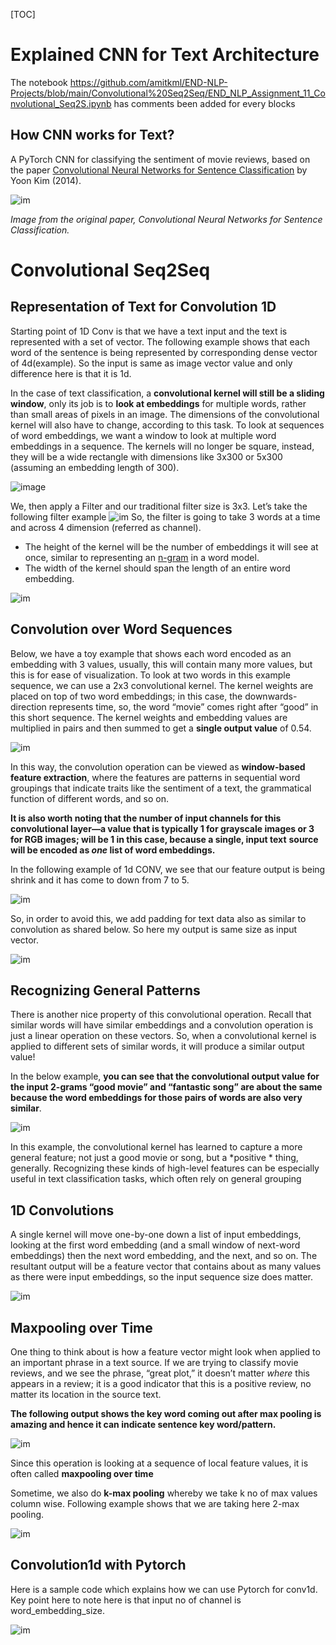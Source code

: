 [TOC]

# Explained CNN for Text Architecture

The notebook https://github.com/amitkml/END-NLP-Projects/blob/main/Convolutional%20Seq2Seq/END_NLP_Assignment_11_Convolutional_Seq2S.ipynb has comments been added for every blocks



## How CNN works for Text?

A PyTorch CNN for classifying the sentiment of movie reviews, based on the paper [Convolutional Neural Networks for Sentence Classification](https://arxiv.org/abs/1408.5882) by Yoon Kim (2014).

![im](https://raw.githubusercontent.com/cezannec/CNN_Text_Classification/master/notebook_ims/complete_embedding_CNN.png)

*Image from the original paper, Convolutional Neural Networks for Sentence Classification.*

# Convolutional Seq2Seq



## Representation of Text for Convolution 1D

Starting point of 1D Conv is that we have a text input and the text is represented with a set of vector. The following example shows that each word of the sentence is being represented by corresponding dense vector of 4d(example). So the input is same as image vector value and only difference here is that it is 1d.

In the case of text classification, a **convolutional kernel will still  be a sliding window**, only its job is to **look at embeddings** for multiple  words, rather than small areas of pixels in an image. The dimensions of  the convolutional kernel will also have to change, according to this  task. To look at sequences of word embeddings, we want a window to look  at multiple word embeddings in a sequence. The kernels will no longer be  square, instead, they will be a wide rectangle with dimensions like  3x300 or 5x300 (assuming an embedding length of 300).

![image](https://github.com/amitkml/END-NLP-Projects/blob/main/Convolutional%20Seq2Seq/src/Conv1d_Text.JPG?raw=true)

We, then apply a Filter and our traditional filter size is 3x3. Let’s take the following filter example ![im](https://github.com/amitkml/END-NLP-Projects/blob/main/Convolutional%20Seq2Seq/src/filter.JPG?raw=true)
So, the filter is going to take 3 words at a time and across 4 dimension (referred as channel).

- The height of the kernel will be the number of embeddings it will see at once, similar to representing an [n-gram](https://en.wikipedia.org/wiki/N-gram) in a word model.
- The width of the kernel should span the length of an entire word embedding.

![im](https://cezannec.github.io/assets/cnn_text/conv_dimensions.png)

## Convolution over Word Sequences

Below, we have a toy example that shows each word encoded as an embedding with 3 values, usually, this will contain many more values, but this is for ease of visualization. To look at two words in this example sequence, we can use a 2x3 convolutional kernel. The kernel weights are placed on top of two word 
embeddings; in this case, the downwards-direction represents time, so, the word “movie” comes right after “good” in this short sequence. The kernel weights and embedding values are multiplied in pairs and then 
summed to get a **single output value** of 0.54.

![im](https://cezannec.github.io/assets/cnn_text/conv_kernel_operation.gif)

In this way, the convolution operation can be viewed as **window-based feature extraction**,
where the features are patterns in sequential word groupings that indicate traits like the sentiment of a text, the grammatical function of different words, and so on.

**It is also worth noting that the number of input channels for this convolutional layer—a value that is typically 1 for grayscale images or 3 for RGB images; will be 1 in this case, because a single, input text** **source will be encoded as *one* list of word embeddings.**

In the following example of 1d CONV, we see that our feature output is being shrink and it has come to down from 7 to 5.

![im](https://github.com/amitkml/END-NLP-Projects/blob/main/Convolutional%20Seq2Seq/src/conv_filter_output.JPG?raw=true)

So, in order to avoid this, we add padding for text data also as similar to convolution as shared below. So here my output is same size as input vector.	

![im](https://github.com/amitkml/END-NLP-Projects/blob/main/Convolutional%20Seq2Seq/src/conv_filter_output_padding.JPG?raw=true)

## Recognizing General Patterns

There is another nice property of this convolutional operation.  Recall that similar words will have similar embeddings and a convolution  operation is just a linear operation on these vectors. So, when a  convolutional kernel is applied to different sets of similar words, it  will produce a similar output value!

In the below example, **you can see that the convolutional output value  for the input 2-grams “good movie” and “fantastic song” are about the  same because the word embeddings for those pairs of words are also very  similar**. 

![im](https://cezannec.github.io/assets/cnn_text/similar_phrases_conv_out.png)

In this example, the convolutional kernel has learned to capture a more general feature; not just a good movie or song, but a *positive * thing, generally. Recognizing these kinds of high-level features can be
especially useful in text classification tasks, which often rely on general grouping

## 1D Convolutions

A single kernel will move one-by-one down a list of input embeddings, looking at the first word embedding (and a small window of next-word embeddings) then the next word embedding, and the next, and so on. The resultant output will be a feature vector that contains about as many values as there were input embeddings, so the input sequence size does matter.

![im](https://cezannec.github.io/assets/cnn_text/conv_1D_time.gif)



## Maxpooling over Time

 One thing to think about is how a feature vector might look when applied to an important phrase in a text source. If we are trying to classify movie reviews, and we see the phrase, “great plot,” it doesn’t 
matter *where* this appears in a review; it is a good indicator that this is a positive review, no matter its location in the source text.

**The following output shows the key word coming out after max pooling is amazing and hence it can indicate sentence key word/pattern.** 

![im](https://cezannec.github.io/assets/cnn_text/maxpooling_over_time.png)

Since this operation is looking at a sequence of local feature values, it is often called **maxpooling over time**

Sometime, we also do **k-max pooling** whereby we take k no of max values column wise. Following example shows that we are taking here 2-max pooling.

![im](https://github.com/amitkml/END-NLP-Projects/blob/main/Convolutional%20Seq2Seq/src/con1d_kmp.JPG?raw=true)





## Convolution1d with Pytorch

Here is a sample code which explains how we can use Pytorch for conv1d. Key point here to note here is that input no of channel is word_embedding_size.

![im](https://github.com/amitkml/END-NLP-Projects/blob/main/Convolutional%20Seq2Seq/src/conv1d_pytorch.JPG?raw=true)

















